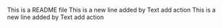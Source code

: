 This is a README file
This is a new line added by Text add action
This is a new line added by Text add action